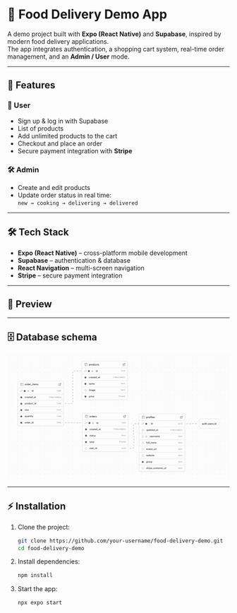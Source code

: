 # 🍔 Food Delivery Demo App

A demo project built with **Expo (React Native)** and **Supabase**, inspired by modern food delivery applications.  
The app integrates authentication, a shopping cart system, real-time order management, and an **Admin / User** mode.

---

## 🚀 Features

### 👤 User

- Sign up & log in with Supabase
- List of products
- Add unlimited products to the cart
- Checkout and place an order
- Secure payment integration with **Stripe**

### 🛠️ Admin

- Create and edit products
- Update order status in real time:  
  `new → cooking → delivering → delivered`

---

## 🛠️ Tech Stack

- **Expo (React Native)** – cross-platform mobile development
- **Supabase** – authentication & database
- **React Navigation** – multi-screen navigation
- **Stripe** – secure payment integration

---

## 📸 Preview

---

## 🗄️ Database schema

![Database schema](./assets/readme/dbVisu.png)

---

## ⚡ Installation

1. Clone the project:

   ```bash
   git clone https://github.com/your-username/food-delivery-demo.git
   cd food-delivery-demo

   ```

2. Install dependencies:

   ```bash
   npm install

   ```

3. Start the app:
   ```bash
   npx expo start
   ```

